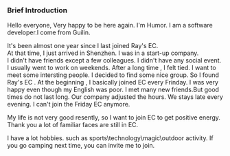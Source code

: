 ### Brief Introduction

Hello everyone, Very happy to be here again. I'm Humor.
I am a software developer.I come from Guilin.

It's been almost one year since I last joined Ray's EC.  
At that time, I just arrived in Shenzhen. I was in a start-up company.  
I didn't have friends except a few colleagues. I didn't have any social event.  
I usually went to work on weekends. After a long time , I felt tied. I want to meet some intersting people.
I decided to find some nice group.  So I found Ray's EC . 
At the beginning , I basically joined EC every Frinday. I was very happy even though my English was poor. 
I met many new friends.But good times do not last long.
Our company adjusted the hours. We stays late every evening. I can't join the Friday EC anymore. 

My life is not very good resently, so I want to join EC to get positive energy. Thank you a lot of familiar faces are still in EC.

I have a lot hobbies. such as sports\technology\magic\outdoor activity. If you go camping next time, you can invite me to join.
